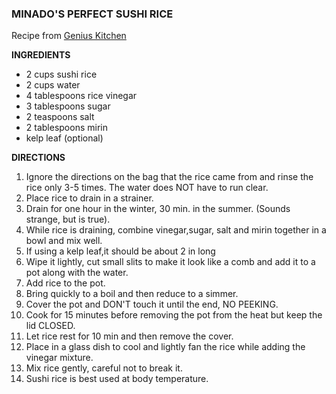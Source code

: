 ### MINADO'S PERFECT SUSHI RICE
Recipe from [Genius Kitchen](https://www.geniuskitchen.com/recipe/minados-perfect-sushi-rice-119373)

**INGREDIENTS**
- 2 cups sushi rice
- 2 cups water
- 4 tablespoons rice vinegar
- 3 tablespoons sugar
- 2 teaspoons salt
- 2 tablespoons mirin
- kelp leaf (optional)


**DIRECTIONS**
1. Ignore the directions on the bag that the rice came from and rinse the rice only 3-5 times. The water does NOT have to run clear.
2. Place rice to drain in a strainer.
3. Drain for one hour in the winter, 30 min. in the summer. (Sounds strange, but is true).
4. While rice is draining, combine vinegar,sugar, salt and mirin together in a bowl and mix well.
5. If using a kelp leaf,it should be about 2 in long
6. Wipe it lightly, cut small slits to make it look like a comb and add it to a pot along with the water.
7. Add rice to the pot.
8. Bring quickly to a boil and then reduce to a simmer.
9. Cover the pot and DON'T touch it until the end, NO PEEKING.
10. Cook for 15 minutes before removing the pot from the heat but keep the lid CLOSED.
11. Let rice rest for 10 min and then remove the cover.
12. Place in a glass dish to cool and lightly fan the rice while adding the vinegar mixture.
13. Mix rice gently, careful not to break it.
14. Sushi rice is best used at body temperature.
